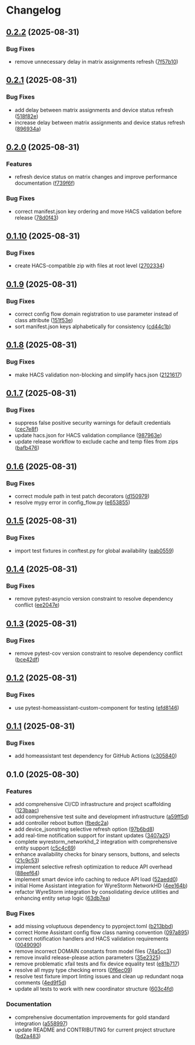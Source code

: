 # Changelog

## [0.2.2](https://github.com/Matt-Hadley/wyrestorm-networkhd-ha/compare/v0.2.1...v0.2.2) (2025-08-31)


### Bug Fixes

* remove unnecessary delay in matrix assignments refresh ([7f57b10](https://github.com/Matt-Hadley/wyrestorm-networkhd-ha/commit/7f57b105976854a8801da3fc75eb67cbd355f221))

## [0.2.1](https://github.com/Matt-Hadley/wyrestorm-networkhd-ha/compare/v0.2.0...v0.2.1) (2025-08-31)


### Bug Fixes

* add delay between matrix assignments and device status refresh ([518f82e](https://github.com/Matt-Hadley/wyrestorm-networkhd-ha/commit/518f82e3f7682dce4744dd8a25c4f09da93c5869))
* increase delay between matrix assignments and device status refresh ([896934a](https://github.com/Matt-Hadley/wyrestorm-networkhd-ha/commit/896934ac1db78dd702aa8fe3117bb0c1ae415d1b))

## [0.2.0](https://github.com/Matt-Hadley/wyrestorm-networkhd-ha/compare/v0.1.10...v0.2.0) (2025-08-31)


### Features

* refresh device status on matrix changes and improve performance documentation ([f739f6f](https://github.com/Matt-Hadley/wyrestorm-networkhd-ha/commit/f739f6f3f53e26e5e538e994edb456baedbc5ad3))


### Bug Fixes

* correct manifest.json key ordering and move HACS validation before release ([78d0f43](https://github.com/Matt-Hadley/wyrestorm-networkhd-ha/commit/78d0f43a4fb39f08c0a3050f0bfdf49f4f8b885b))

## [0.1.10](https://github.com/Matt-Hadley/wyrestorm-networkhd-ha/compare/v0.1.9...v0.1.10) (2025-08-31)


### Bug Fixes

* create HACS-compatible zip with files at root level ([2702334](https://github.com/Matt-Hadley/wyrestorm-networkhd-ha/commit/2702334f7327d2e8b7ad81e7da5af7e570441e50))

## [0.1.9](https://github.com/Matt-Hadley/wyrestorm-networkhd-ha/compare/v0.1.8...v0.1.9) (2025-08-31)


### Bug Fixes

* correct config flow domain registration to use parameter instead of class attribute ([151f53e](https://github.com/Matt-Hadley/wyrestorm-networkhd-ha/commit/151f53e496dbae426523044bd56fae34fad86218))
* sort manifest.json keys alphabetically for consistency ([cd44c1b](https://github.com/Matt-Hadley/wyrestorm-networkhd-ha/commit/cd44c1b44478a0b0f65f2c9bcd711de7c119332e))

## [0.1.8](https://github.com/Matt-Hadley/wyrestorm-networkhd-ha/compare/v0.1.7...v0.1.8) (2025-08-31)


### Bug Fixes

* make HACS validation non-blocking and simplify hacs.json ([2121617](https://github.com/Matt-Hadley/wyrestorm-networkhd-ha/commit/21216174d2064e28e7a27cbbbdd302ca6728e321))

## [0.1.7](https://github.com/Matt-Hadley/wyrestorm-networkhd-ha/compare/v0.1.6...v0.1.7) (2025-08-31)


### Bug Fixes

* suppress false positive security warnings for default credentials ([cec7e8f](https://github.com/Matt-Hadley/wyrestorm-networkhd-ha/commit/cec7e8f680245dd53ae626c674f02c1e176c5123))
* update hacs.json for HACS validation compliance ([987963e](https://github.com/Matt-Hadley/wyrestorm-networkhd-ha/commit/987963e1f19a997431cd24f65a7277b1dad71e5f))
* update release workflow to exclude cache and temp files from zips ([bafb476](https://github.com/Matt-Hadley/wyrestorm-networkhd-ha/commit/bafb47681630095f1066b4312bbba1ec6a0286b3))

## [0.1.6](https://github.com/Matt-Hadley/wyrestorm-networkhd-ha/compare/v0.1.5...v0.1.6) (2025-08-31)


### Bug Fixes

* correct module path in test patch decorators ([d150979](https://github.com/Matt-Hadley/wyrestorm-networkhd-ha/commit/d1509796a2a7ee47b1a43717ebbde9a5c99ef665))
* resolve mypy error in config_flow.py ([e653855](https://github.com/Matt-Hadley/wyrestorm-networkhd-ha/commit/e653855acc5bd667d56c0d59c08742528a2b5b54))

## [0.1.5](https://github.com/Matt-Hadley/wyrestorm-networkhd-ha/compare/v0.1.4...v0.1.5) (2025-08-31)


### Bug Fixes

* import test fixtures in conftest.py for global availability ([eab0559](https://github.com/Matt-Hadley/wyrestorm-networkhd-ha/commit/eab05596b34ee5c6b3bfc0b558240fe66df613ae))

## [0.1.4](https://github.com/Matt-Hadley/wyrestorm-networkhd-ha/compare/v0.1.3...v0.1.4) (2025-08-31)


### Bug Fixes

* remove pytest-asyncio version constraint to resolve dependency conflict ([ee2047e](https://github.com/Matt-Hadley/wyrestorm-networkhd-ha/commit/ee2047ede404375635f08e18c481a7a38cb7b941))

## [0.1.3](https://github.com/Matt-Hadley/wyrestorm-networkhd-ha/compare/v0.1.2...v0.1.3) (2025-08-31)


### Bug Fixes

* remove pytest-cov version constraint to resolve dependency conflict ([bce42df](https://github.com/Matt-Hadley/wyrestorm-networkhd-ha/commit/bce42df8bde1e61ac1a3eddd59fdd3d88ad8dc6f))

## [0.1.2](https://github.com/Matt-Hadley/wyrestorm-networkhd-ha/compare/v0.1.1...v0.1.2) (2025-08-31)


### Bug Fixes

* use pytest-homeassistant-custom-component for testing ([efd8146](https://github.com/Matt-Hadley/wyrestorm-networkhd-ha/commit/efd8146d5feda41033c2ded7590b284429f76fb6))

## [0.1.1](https://github.com/Matt-Hadley/wyrestorm-networkhd-ha/compare/v0.1.0...v0.1.1) (2025-08-31)


### Bug Fixes

* add homeassistant test dependency for GitHub Actions ([c305840](https://github.com/Matt-Hadley/wyrestorm-networkhd-ha/commit/c305840ec27581ef6bd5131bdcbcac007a750760))

## 0.1.0 (2025-08-30)


### Features

* add comprehensive CI/CD infrastructure and project scaffolding ([123baac](https://github.com/Matt-Hadley/wyrestorm-networkhd-ha/commit/123baac04791c65c75b5a466a73d6f8d04b2ba83))
* add comprehensive test suite and development infrastructure ([a59ff5d](https://github.com/Matt-Hadley/wyrestorm-networkhd-ha/commit/a59ff5d935eb584384e0eded6785c00c921d0194))
* add controller reboot button ([fbedc2a](https://github.com/Matt-Hadley/wyrestorm-networkhd-ha/commit/fbedc2a383294aeaefc875e9f6946e2fef0f0168))
* add device_jsonstring selective refresh option ([97b6bd8](https://github.com/Matt-Hadley/wyrestorm-networkhd-ha/commit/97b6bd82a4a49d01a535c2ea3597db479576b586))
* add real-time notification support for instant updates ([3407a25](https://github.com/Matt-Hadley/wyrestorm-networkhd-ha/commit/3407a25bb6a352d45a84ca25475953f87a3d6e5d))
* complete wyrestorm_networkhd_2 integration with comprehensive entity support ([c5c4c69](https://github.com/Matt-Hadley/wyrestorm-networkhd-ha/commit/c5c4c69c5ccfd6d92bb73caf0768fbdf1dcbc4c8))
* enhance availability checks for binary sensors, buttons, and selects ([21c9c53](https://github.com/Matt-Hadley/wyrestorm-networkhd-ha/commit/21c9c53faeaad1984559497ee4ecc414d714f696))
* implement selective refresh optimization to reduce API overhead ([88eef64](https://github.com/Matt-Hadley/wyrestorm-networkhd-ha/commit/88eef648636860cf219e4e42b3424d61e855fcbe))
* implement smart device info caching to reduce API load ([52aedd0](https://github.com/Matt-Hadley/wyrestorm-networkhd-ha/commit/52aedd028be704679842a1969e2bb430dfe39afb))
* initial Home Assistant integration for WyreStorm NetworkHD ([4ee164b](https://github.com/Matt-Hadley/wyrestorm-networkhd-ha/commit/4ee164b6fd4de0ebea7e803e63394fb797db8f61))
* refactor WyreStorm integration by consolidating device utilities and enhancing entity setup logic ([63db7ea](https://github.com/Matt-Hadley/wyrestorm-networkhd-ha/commit/63db7ea5bca3ec9811da23bce9901f7124fff75e))


### Bug Fixes

* add missing voluptuous dependency to pyproject.toml ([b213bbd](https://github.com/Matt-Hadley/wyrestorm-networkhd-ha/commit/b213bbdd1bbe4b8dbc4948bbdb3e87457f5b0c7d))
* correct Home Assistant config flow class naming convention ([097a895](https://github.com/Matt-Hadley/wyrestorm-networkhd-ha/commit/097a895b9e70680fe85771a144a8d8a861d0983e))
* correct notification handlers and HACS validation requirements ([0049090](https://github.com/Matt-Hadley/wyrestorm-networkhd-ha/commit/00490903fdd84b06dae187bb1aa9b28ae8655289))
* remove incorrect DOMAIN constants from model files ([74a5cc3](https://github.com/Matt-Hadley/wyrestorm-networkhd-ha/commit/74a5cc3df6c4016b73ef86c08b0da6b3d5538767))
* remove invalid release-please action parameters ([35e2325](https://github.com/Matt-Hadley/wyrestorm-networkhd-ha/commit/35e2325fe4f6e54e7ec00d084487f3c81e1a5f20))
* remove problematic xfail tests and fix device equality test ([e81b717](https://github.com/Matt-Hadley/wyrestorm-networkhd-ha/commit/e81b717eebb0d81f211f4c8b5659bcc8eb8e6a79))
* resolve all mypy type checking errors ([0f6ec09](https://github.com/Matt-Hadley/wyrestorm-networkhd-ha/commit/0f6ec09750f6f0589d5a350c816c82a902c0553a))
* resolve test fixture import linting issues and clean up redundant noqa comments ([4ed9f5d](https://github.com/Matt-Hadley/wyrestorm-networkhd-ha/commit/4ed9f5dd2e276760874ec847b8b0cab433b87304))
* update all tests to work with new coordinator structure ([603c4fd](https://github.com/Matt-Hadley/wyrestorm-networkhd-ha/commit/603c4fdee8f630edbb472503f0ad0458cba23329))


### Documentation

* comprehensive documentation improvements for gold standard integration ([a558997](https://github.com/Matt-Hadley/wyrestorm-networkhd-ha/commit/a558997db7a8720d4238180e05a00b42b2ff6667))
* update README and CONTRIBUTING for current project structure ([bd2a483](https://github.com/Matt-Hadley/wyrestorm-networkhd-ha/commit/bd2a483140eaa9937b0881341472d4db9f767c4e))
